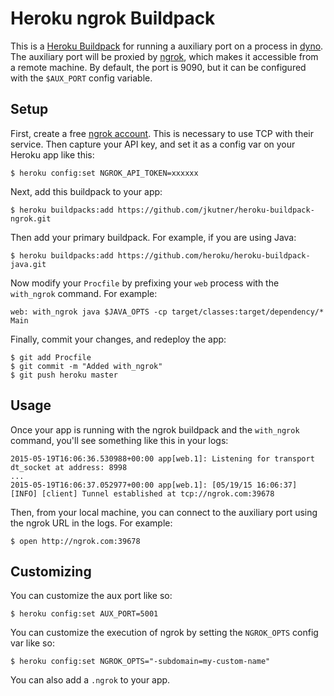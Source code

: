 # Heroku ngrok Buildpack

This is a [Heroku Buildpack](https://devcenter.heroku.com/articles/buildpacks)
for running a auxiliary port on a process in [dyno](https://devcenter.heroku.com/articles/dynos).
The auxiliary port will be proxied by [ngrok](https://ngrok.com/), which makes it accessible from a remote machine. By default, the port is 9090, but it can be configured with the `$AUX_PORT` config variable.

## Setup

First, create a free [ngrok account](https://dashboard.ngrok.com/user/signup). This is necessary to use TCP with their service. Then capture your API key, and set it as a config var on your Heroku app like this:

```
$ heroku config:set NGROK_API_TOKEN=xxxxxx
```

Next, add this buildpack to your app:

```
$ heroku buildpacks:add https://github.com/jkutner/heroku-buildpack-ngrok.git
```

Then add your primary buildpack. For example, if you are using Java:

```
$ heroku buildpacks:add https://github.com/heroku/heroku-buildpack-java.git
```

Now modify your `Procfile` by prefixing your `web` process with the `with_ngrok` command. For example:

```
web: with_ngrok java $JAVA_OPTS -cp target/classes:target/dependency/* Main
```

Finally, commit your changes, and redeploy the app:

```
$ git add Procfile
$ git commit -m "Added with_ngrok"
$ git push heroku master
```

## Usage

Once your app is running with the ngrok buildpack and the `with_ngrok` command, you'll see something like
this in your logs:

```
2015-05-19T16:06:36.530988+00:00 app[web.1]: Listening for transport dt_socket at address: 8998
...
2015-05-19T16:06:37.052977+00:00 app[web.1]: [05/19/15 16:06:37] [INFO] [client] Tunnel established at tcp://ngrok.com:39678
```

Then, from your local machine, you can connect to the auxiliary port using the ngrok URL in the logs. For example:

```sh-session
$ open http://ngrok.com:39678
```

## Customizing

You can customize the aux port like so:

```
$ heroku config:set AUX_PORT=5001
```

You can customize the execution of ngrok by setting the `NGROK_OPTS` config var like so:

```
$ heroku config:set NGROK_OPTS="-subdomain=my-custom-name"
```

You can also add a `.ngrok` to your app.
